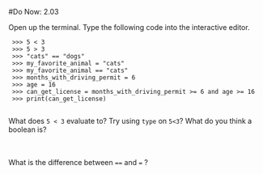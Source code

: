 #Do Now: 2.03

Open up the terminal. Type the following code into the interactive editor. 
```
 >>> 5 < 3
 >>> 5 > 3
 >>> "cats" == "dogs"
 >>> my_favorite_animal = "cats"
 >>> my_favorite_animal == "cats"
 >>> months_with_driving_permit = 6
 >>> age = 16
 >>> can_get_license = months_with_driving_permit >= 6 and age >= 16
 >>> print(can_get_license) 
 
```
What does `5 < 3` evaluate to? Try using `type` on `5<3`? What do you think a boolean is? 
<br>
<br>
<br>

What is the difference between `==` and `=` ?
<br>
<br>
<br>

